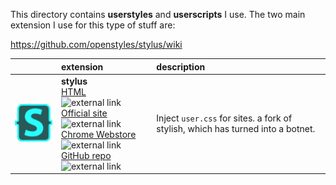 This directory contains **userstyles** and **userscripts** I use. The two main extension I use for this type of stuff are:  

https://github.com/openstyles/stylus/wiki


|   | extension | description |
|:-:|:----------|:------------|
|![](/img/stylusicon.png)|**stylus**</br>[HTML](https://learn.freecodecamp.org/responsive-web-design/basic-html-and-html5) ![external link](https://user-images.githubusercontent.com/136959/44433186-de548e80-a56a-11e8-8947-d3331bd6d7a1.png) <br/>[Official site][stylus-site] ![external link](https://user-images.githubusercontent.com/136959/44433186-de548e80-a56a-11e8-8947-d3331bd6d7a1.png)<br/>[Chrome Webstore][stylus-chrome] ![external link](https://user-images.githubusercontent.com/136959/44433186-de548e80-a56a-11e8-8947-d3331bd6d7a1.png)<br/>[GitHub repo][stylus-github] ![external link](https://user-images.githubusercontent.com/136959/44433186-de548e80-a56a-11e8-8947-d3331bd6d7a1.png)| Inject `user.css` for sites. a fork of stylish, which has turned into a botnet. 

[external link]:https://user-images.githubusercontent.com/136959/44433186-de548e80-a56a-11e8-8947-d3331bd6d7a1.png
[stylus-chrome]: https://chrome.google.com/webstore/detail/stylus/clngdbkpkpeebahjckkjfobafhncgmne (Chrome Webstore)
[stylus-site]: https://add0n.com/stylus.html (Official site)
[stylus-github]: https://github.com/openstyles/stylus/ (GitHub repo)
